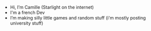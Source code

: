 - Hi, I’m Camille (Starlight on the internet)
- I'm a french Dev
- I’m making silly little games and random stuff (i'm mostly posting university stuff)
